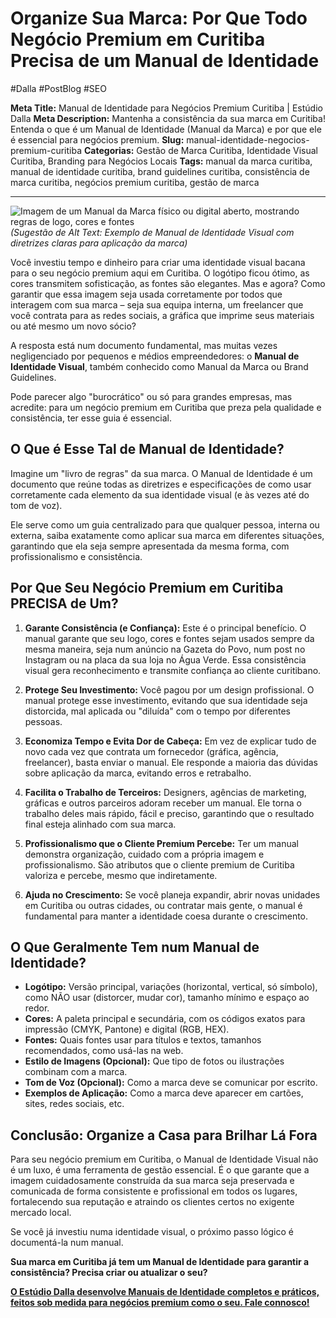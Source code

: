 # Organize Sua Marca: Por Que Todo Negócio Premium em Curitiba Precisa de um Manual de Identidade

#Dalla #PostBlog #SEO 

**Meta Title:** Manual de Identidade para Negócios Premium Curitiba | Estúdio Dalla
**Meta Description:** Mantenha a consistência da sua marca em Curitiba! Entenda o que é um Manual de Identidade (Manual da Marca) e por que ele é essencial para negócios premium.
**Slug:** manual-identidade-negocios-premium-curitiba
**Categorias:** Gestão de Marca Curitiba, Identidade Visual Curitiba, Branding para Negócios Locais
**Tags:** manual da marca curitiba, manual de identidade curitiba, brand guidelines curitiba, consistência de marca curitiba, negócios premium curitiba, gestão de marca

---

![Imagem de um Manual da Marca físico ou digital aberto, mostrando regras de logo, cores e fontes](placeholder_imagem_manual_identidade.jpg) *(Sugestão de Alt Text: Exemplo de Manual de Identidade Visual com diretrizes claras para aplicação da marca)*

Você investiu tempo e dinheiro para criar uma identidade visual bacana para o seu negócio premium aqui em Curitiba. O logótipo ficou ótimo, as cores transmitem sofisticação, as fontes são elegantes. Mas e agora? Como garantir que essa imagem seja usada corretamente por todos que interagem com sua marca – seja sua equipa interna, um freelancer que você contrata para as redes sociais, a gráfica que imprime seus materiais ou até mesmo um novo sócio?

A resposta está num documento fundamental, mas muitas vezes negligenciado por pequenos e médios empreendedores: o **Manual de Identidade Visual**, também conhecido como Manual da Marca ou Brand Guidelines.

Pode parecer algo "burocrático" ou só para grandes empresas, mas acredite: para um negócio premium em Curitiba que preza pela qualidade e consistência, ter esse guia é essencial.

## O Que é Esse Tal de Manual de Identidade?

Imagine um "livro de regras" da sua marca. O Manual de Identidade é um documento que reúne todas as diretrizes e especificações de como usar corretamente cada elemento da sua identidade visual (e às vezes até do tom de voz).

Ele serve como um guia centralizado para que qualquer pessoa, interna ou externa, saiba exatamente como aplicar sua marca em diferentes situações, garantindo que ela seja sempre apresentada da mesma forma, com profissionalismo e consistência.

## Por Que Seu Negócio Premium em Curitiba PRECISA de Um?

1.  **Garante Consistência (e Confiança):** Este é o principal benefício. O manual garante que seu logo, cores e fontes sejam usados sempre da mesma maneira, seja num anúncio na Gazeta do Povo, num post no Instagram ou na placa da sua loja no Água Verde. Essa consistência visual gera reconhecimento e transmite confiança ao cliente curitibano.

2.  **Protege Seu Investimento:** Você pagou por um design profissional. O manual protege esse investimento, evitando que sua identidade seja distorcida, mal aplicada ou "diluída" com o tempo por diferentes pessoas.

3.  **Economiza Tempo e Evita Dor de Cabeça:** Em vez de explicar tudo de novo cada vez que contrata um fornecedor (gráfica, agência, freelancer), basta enviar o manual. Ele responde a maioria das dúvidas sobre aplicação da marca, evitando erros e retrabalho.

4.  **Facilita o Trabalho de Terceiros:** Designers, agências de marketing, gráficas e outros parceiros adoram receber um manual. Ele torna o trabalho deles mais rápido, fácil e preciso, garantindo que o resultado final esteja alinhado com sua marca.

5.  **Profissionalismo que o Cliente Premium Percebe:** Ter um manual demonstra organização, cuidado com a própria imagem e profissionalismo. São atributos que o cliente premium de Curitiba valoriza e percebe, mesmo que indiretamente.

6.  **Ajuda no Crescimento:** Se você planeja expandir, abrir novas unidades em Curitiba ou outras cidades, ou contratar mais gente, o manual é fundamental para manter a identidade coesa durante o crescimento.

## O Que Geralmente Tem num Manual de Identidade?

*   **Logótipo:** Versão principal, variações (horizontal, vertical, só símbolo), como NÃO usar (distorcer, mudar cor), tamanho mínimo e espaço ao redor.
*   **Cores:** A paleta principal e secundária, com os códigos exatos para impressão (CMYK, Pantone) e digital (RGB, HEX).
*   **Fontes:** Quais fontes usar para títulos e textos, tamanhos recomendados, como usá-las na web.
*   **Estilo de Imagens (Opcional):** Que tipo de fotos ou ilustrações combinam com a marca.
*   **Tom de Voz (Opcional):** Como a marca deve se comunicar por escrito.
*   **Exemplos de Aplicação:** Como a marca deve aparecer em cartões, sites, redes sociais, etc.

## Conclusão: Organize a Casa para Brilhar Lá Fora

Para seu negócio premium em Curitiba, o Manual de Identidade Visual não é um luxo, é uma ferramenta de gestão essencial. É o que garante que a imagem cuidadosamente construída da sua marca seja preservada e comunicada de forma consistente e profissional em todos os lugares, fortalecendo sua reputação e atraindo os clientes certos no exigente mercado local.

Se você já investiu numa identidade visual, o próximo passo lógico é documentá-la num manual.

**Sua marca em Curitiba já tem um Manual de Identidade para garantir a consistência? Precisa criar ou atualizar o seu?**

[**O Estúdio Dalla desenvolve Manuais de Identidade completos e práticos, feitos sob medida para negócios premium como o seu. Fale connosco!**](https://www.estudiodalla.com/contatos)

